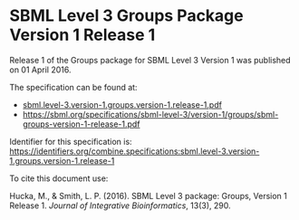 # SBML Level 3 Groups Package Version 1 Release 1
Release 1 of the Groups package for SBML Level 3 Version 1 was published on 01 April 2016. 

The specification can be found at:

* [sbml.level-3.version-1.groups.version-1.release-1.pdf](./files/sbml.level-3.version-1.groups.version-1.release-1.pdf)
* https://sbml.org/specifications/sbml-level-3/version-1/groups/sbml-groups-version-1-release-1.pdf

Identifier for this specification is: https://identifiers.org/combine.specifications:sbml.level-3.version-1.groups.version-1.release-1

To cite this document use:

Hucka, M., & Smith, L. P. (2016). SBML Level 3 package: Groups, Version 1 Release 1. _Journal of Integrative Bioinformatics_, 13(3), 290.